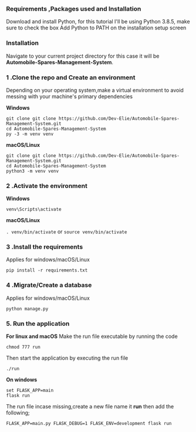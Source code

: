 ### Requirements ,Packages used and Installation
Download and install Python, for this tutorial I'll be using Python 3.8.5, make sure to check the box Add Python to PATH on the installation setup screen
 
### Installation
          
Navigate to your current project directory for this case it will be **Automobile-Spares-Management-System**. <br>
          
### 1 .Clone the repo and Create an environment
          
Depending on your operating system,make a virtual environment to avoid messing with your machine's primary dependencies
          
**Windows**
          
```
git clone git clone https://github.com/Dev-Elie/Automobile-Spares-Management-System.git
cd Automobile-Spares-Management-System
py -3 -m venv venv

```
          
**macOS/Linux**
          
```
git clone git clone https://github.com/Dev-Elie/Automobile-Spares-Management-System.git
cd Automobile-Spares-Management-System
python3 -m venv venv

```

### 2 .Activate the environment
          
**Windows** 

```venv\Scripts\activate```
          
**macOS/Linux**

```. venv/bin/activate```
or
```source venv/bin/activate```

### 3 .Install the requirements

Applies for windows/macOS/Linux

```pip install -r requirements.txt```

### 4 .Migrate/Create a database

Applies for windows/macOS/Linux

```python manage.py```

### 5. Run the application 

**For linux and macOS**
Make the run file executable by running the code

```chmod 777 run```

Then start the application by executing the run file

```./run```

**On windows**
```
set FLASK_APP=main
flask run

```
The run file incase missing,create a new file name it **run** then add the following;

```FLASK_APP=main.py FLASK_DEBUG=1 FLASK_ENV=development flask run```
